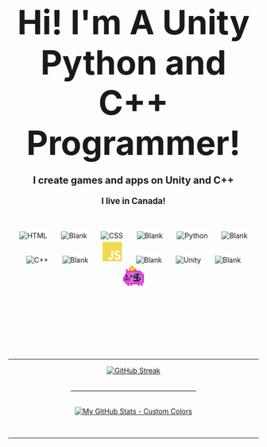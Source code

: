 <h1 align="center">
  <span style="font-size:2em;"><strong><big>Hi! I'm A Unity Python and C++ Programmer!</big></strong></span>
</h1>

<h3 align="center">
  <strong><big>I create games and apps on Unity and C++</big></strong><br>

</h3>
<h4 align="center">

  <strong><big>I live in Canada!</big></strong>
</h4>
<br>

<p align="center">
  <img alt="HTML" width="40px" style="margin: 0 10px; border: 2px solid white;" src="https://cdn.jsdelivr.net/gh/devicons/devicon/icons/html5/html5-plain.svg" />
  <img alt="Blank" width="40px" style="margin: 0 10px; border: 2px solid white;" src="https://upload.wikimedia.org/wikipedia/commons/thumb/8/89/HD_transparent_picture.png/1280px-HD_transparent_picture.png" />
  <img alt="CSS" width="40px" style="margin: 0 10px; border: 2px solid white;" src="https://cdn.jsdelivr.net/gh/devicons/devicon/icons/css3/css3-plain.svg" />
  <img alt="Blank" width="40px" style="margin: 0 10px; border: 2px solid white;" src="https://upload.wikimedia.org/wikipedia/commons/thumb/8/89/HD_transparent_picture.png/1280px-HD_transparent_picture.png" />
  <img alt="Python" width="40px" style="margin: 0 10px; border: 2px solid white;" src="https://cdn.jsdelivr.net/gh/devicons/devicon/icons/python/python-plain.svg" />
  <img alt="Blank" width="40px" style="margin: 0 10px; border: 2px solid white;" src="https://upload.wikimedia.org/wikipedia/commons/thumb/8/89/HD_transparent_picture.png/1280px-HD_transparent_picture.png" />
  <img alt="C++" width="40px" style="margin: 0 10px; border: 2px solid white;" src="https://upload.wikimedia.org/wikipedia/commons/thumb/1/18/ISO_C%2B%2B_Logo.svg/1822px-ISO_C%2B%2B_Logo.svg.png" />
  <img alt="Blank" width="40px" style="margin: 0 10px; border: 2px solid white;" src="https://upload.wikimedia.org/wikipedia/commons/thumb/8/89/HD_transparent_picture.png/1280px-HD_transparent_picture.png" />
  <img alt="Java" width="40px" style="margin: 0 10px; border: 2px solid white;" src="https://github.com/devicons/devicon/blob/master/icons/javascript/javascript-plain.svg" />
  <img alt="Blank" width="40px" style="margin: 0 10px; border: 2px solid white;" src="https://upload.wikimedia.org/wikipedia/commons/thumb/8/89/HD_transparent_picture.png/1280px-HD_transparent_picture.png" />
  <img alt="Unity" width="40px" style="margin: 0 10px; border: 2px solid white;" src="https://cdn.jsdelivr.net/gh/devicons/devicon/icons/unity/unity-original.svg" />
  <img alt="Blank" width="40px" style="margin: 0 10px; border: 2px solid white;" src="https://upload.wikimedia.org/wikipedia/commons/thumb/8/89/HD_transparent_picture.png/1280px-HD_transparent_picture.png" />
  <img alt="K754a-Edit" width="42px" height="40px" style="margin: 0 10px; vertical-align: 80px; border: 2px solid white;" src="https://github.com/k754a/k754a/raw/main/pixil-frame-0 (85).png"/>
</p>

<br><br>

---

<div style="text-align: center;">
  <a href="https://git.io/streak-stats">
    <p align="center">
      <img src="https://streak-stats.demolab.com?user=K754a&hide_border=true&date_format=M%20j%5B%2C%20Y%5D&dates=EBEBEB&border=EB5454&stroke=EBEBEB00&ring=EBA539&fire=EB7026&currStreakNum=EBEBEB&sideNums=EBEBEB&currStreakLabel=EBEBEB&sideLabels=FFFFFF&excludeDaysLabel=EBEBEB&background=0D111700" alt="GitHub Streak" />
    </p>
  </a>

  <br>

  <hr style="border: 1px solid #EBEBEB; width: 50%; margin: 0 auto;"/>

  <br>

  <p align="center">
    <a href="https://github-readme-stats.vercel.app/api?username=k754a&show_icons=true&theme=transparent&bg_color=00000000&title_color=ffffff&text_color=ffffff&icon_color=ffffff&ring_color=EBA539&stroke_color=EB7026&hide_border=true">
      <img src="https://github-readme-stats.vercel.app/api?username=k754a&show_icons=true&theme=transparent&bg_color=00000000&title_color=ffffff&text_color=ffffff&icon_color=ffffff&ring_color=EBA539&stroke_color=EB7026&hide_border=true" alt="My GitHub Stats - Custom Colors" />
    </a>
  </p>
</div>

<br>

---
